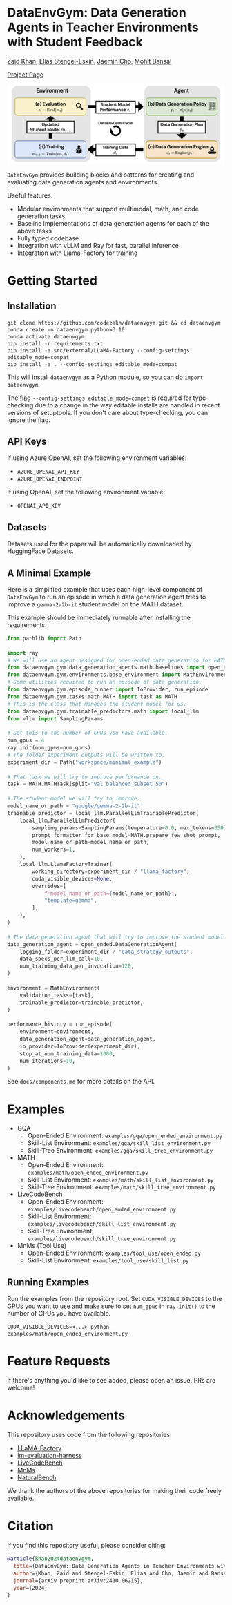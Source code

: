 # DataEnvGym: Data Generation Agents in Teacher Environments with Student Feedback
[Zaid Khan](https://zaidkhan.me/), [Elias Stengel-Eskin](https://esteng.github.io/), [Jaemin Cho](https://j-min.io/), [Mohit Bansal](https://www.cs.unc.edu/~mbansal/)

[Project Page](https://dataenvgym.github.io/)

![DataEnvGym Teaser](assets/dataenv_gym_teaser.png)

`DataEnvGym` provides building blocks and patterns for creating and evaluating data generation agents and environments.

Useful features:
- Modular environments that support multimodal, math, and code generation tasks
- Baseline implementations of data generation agents for each of the above tasks
- Fully typed codebase
- Integration with vLLM and Ray for fast, parallel inference
- Integration with Llama-Factory for training

# Getting Started

## Installation

```shell
git clone https://github.com/codezakh/dataenvgym.git && cd dataenvgym
conda create -n dataenvgym python=3.10
conda activate dataenvgym
pip install -r requirements.txt
pip install -e src/external/LLaMA-Factory --config-settings editable_mode=compat
pip install -e . --config-settings editable_mode=compat
```
This will install `dataenvgym` as a Python module, so you can do `import dataenvgym`.

The flag `--config-settings editable_mode=compat` is required for type-checking due to a change in the way editable installs are handled in recent versions of setuptools.
If you don't care about type-checking, you can ignore the flag.

## API Keys
If using Azure OpenAI, set the following environment variables:
- `AZURE_OPENAI_API_KEY`
- `AZURE_OPENAI_ENDPOINT`

If using OpenAI, set the following environment variable:
- `OPENAI_API_KEY`

## Datasets
Datasets used for the paper will be automatically downloaded by HuggingFace Datasets.

## A Minimal Example
Here is a simplified example that uses each high-level component of `DataEnvGym` to run an episode in which a data generation agent tries to improve a `gemma-2-2b-it` student model on the MATH dataset.

This example should be immediately runnable after installing the requirements. 

```python
from pathlib import Path

import ray
# We will use an agent designed for open-ended data generation for MATH.
from dataenvgym.gym.data_generation_agents.math.baselines import open_ended
from dataenvgym.gym.environments.base_environment import MathEnvironment
# Some utilities required to run an episode of data generation.
from dataenvgym.gym.episode_runner import IoProvider, run_episode
from dataenvgym.gym.tasks.math.MATH import task as MATH
# This is the class that manages the student model for us.
from dataenvgym.gym.trainable_predictors.math import local_llm
from vllm import SamplingParams

# Set this to the number of GPUs you have available.
num_gpus = 4
ray.init(num_gpus=num_gpus)
# The folder experiment outputs will be written to.
experiment_dir = Path("workspace/minimal_example")

# That task we will try to improve performance on.
task = MATH.MATHTask(split="val_balanced_subset_50")

# The student model we will try to improve.
model_name_or_path = "google/gemma-2-2b-it"
trainable_predictor = local_llm.ParallelLlmTrainablePredictor(
    local_llm.ParallelLlmPredictor(
        sampling_params=SamplingParams(temperature=0.0, max_tokens=350),
        prompt_formatter_for_base_model=MATH.prepare_few_shot_prompt,
        model_name_or_path=model_name_or_path,
        num_workers=1,
    ),
    local_llm.LlamaFactoryTrainer(
        working_directory=experiment_dir / "llama_factory",
        cuda_visible_devices=None,
        overrides=[
            f"model_name_or_path={model_name_or_path}",
            "template=gemma",
        ],
    ),
)

# The data generation agent that will try to improve the student model.
data_generation_agent = open_ended.DataGenerationAgent(
    logging_folder=experiment_dir / "data_strategy_outputs",
    data_specs_per_llm_call=10,
    num_training_data_per_invocation=120,
)

environment = MathEnvironment(
    validation_tasks=[task],
    trainable_predictor=trainable_predictor,
)

performance_history = run_episode(
    environment=environment,
    data_generation_agent=data_generation_agent,
    io_provider=IoProvider(experiment_dir),
    stop_at_num_training_data=1000,
    num_iterations=10,
)
```
See `docs/components.md` for more details on the API.

# Examples
- GQA
    - Open-Ended Environment: `examples/gqa/open_ended_environment.py`
    - Skill-List Environment: `examples/gqa/skill_list_environment.py`
    - Skill-Tree Environment: `examples/gqa/skill_tree_environment.py`
- MATH
    - Open-Ended Environment: `examples/math/open_ended_environment.py`
    - Skill-List Environment: `examples/math/skill_list_environment.py`
    - Skill-Tree Environment: `examples/math/skill_tree_environment.py`
- LiveCodeBench
    - Open-Ended Environment: `examples/livecodebench/open_ended_environment.py`
    - Skill-List Environment: `examples/livecodebench/skill_list_environment.py`
    - Skill-Tree Environment: `examples/livecodebench/skill_tree_environment.py`
- MnMs (Tool Use)
    - Open-Ended Environment: `examples/tool_use/open_ended.py`
    - Skill-List Environment: `examples/tool_use/skill_list.py`

## Running Examples
Run the examples from the repository root. Set `CUDA_VISIBLE_DEVICES` to the GPUs you want to use and make sure to set `num_gpus` in `ray.init()` to the number of GPUs you have available.

```shell
CUDA_VISIBLE_DEVICES=<...> python examples/math/open_ended_environment.py
```

# Feature Requests
If there's anything you'd like to see added, please open an issue. PRs are welcome!

# Acknowledgements
This repository uses code from the following repositories:
- [LLaMA-Factory](https://github.com/hiyouga/LLaMA-Factory)
- [lm-evaluation-harness](https://github.com/EleutherAI/lm-evaluation-harness)
- [LiveCodeBench](https://github.com/LiveCodeBench/LiveCodeBench)
- [MnMs](https://github.com/RAIVNLab/mnms)
- [NaturalBench](https://github.com/Baiqi-Li/NaturalBench)

We thank the authors of the above repositories for making their code freely available.

# Citation
If you find this repository useful, please consider citing:
```bibtex
@article{khan2024dataenvgym,
  title={DataEnvGym: Data Generation Agents in Teacher Environments with Student Feedback},
  author={Khan, Zaid and Stengel-Eskin, Elias and Cho, Jaemin and Bansal, Mohit},
  journal={arXiv preprint arXiv:2410.06215},
  year={2024}
}
```